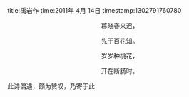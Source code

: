 title:禹岩作
time:2011年 4月 14日
timestamp:1302791760780

<P align="center"><WBR>暮晓春来迟，</P>  <P align="center">先于百花知。</P>  <P align="center">岁岁种桃花，</P>  <P align="center">开在断肠时。</P>  <P align="left">此诗偶遇，颇为赞叹，乃寄于此</P>